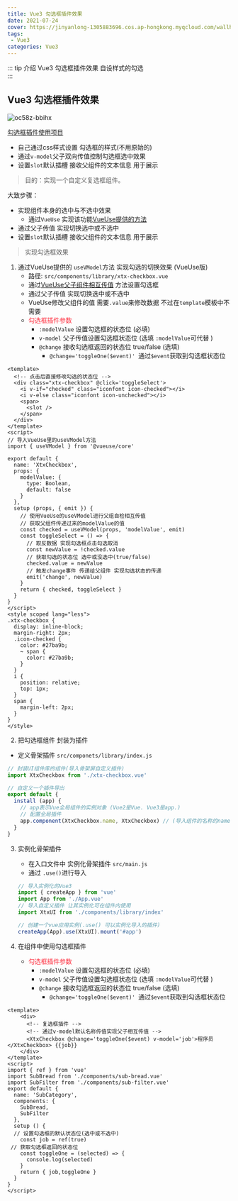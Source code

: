 ```yaml
---
title: Vue3 勾选框插件效果
date: 2021-07-24
cover: https://jinyanlong-1305883696.cos.ap-hongkong.myqcloud.com/wallhaven-y8e1gl.jpg
tags:
 - Vue3
categories: Vue3
---
```


::: tip 介绍
Vue3 勾选框插件效果 自设样式的勾选<br>
:::

<!-- more -->

## Vue3 勾选框插件效果

![oc58z-bbihx](https://jinyanlong-1305883696.cos.ap-hongkong.myqcloud.com/005INI3Xly8gsul601iajg303c01cjri.gif)

[勾选框插件使用项目](https://gitee.com/liu_kaili/Vue_little_rabbit_fresh)

* 自己通过css样式设置 勾选框的样式(不用原始的)
* 通过`v-model`父子双向传值控制勾选框选中效果
* 设置`slot`默认插槽 接收父组件的文本信息 用于展示

> 目的：实现一个自定义复选框组件。

大致步骤：

- 实现组件本身的选中与不选中效果
  - 通过`VueUse` 实现该功能[VueUse提供的方法](https://liukaili.vercel.app/blogs/docs/Vue3/9_VueUse.html#vueuse%E4%BB%8B%E7%BB%8D)
- 通过父子传值 实现切换选中或不选中
- 设置`slot`默认插槽 接收父组件的文本信息 用于展示

> 实现勾选框效果

1. 通过VueUse提供的 `useVModel`方法 实现勾选的切换效果 (VueUse版)
   * 路径:  `src/components/library/xtx-checkbox.vue`
   * 通过[VueUse父子组件相互传值](https://vueuse.org/core/usevmodel/#usevmodel) 方法设置勾选框
   * 通过父子传值 实现切换选中或不选中
   * VueUse修改父组件的值 需要`.value`来修改数据 不过在`template`模板中不需要
   * <font color =#ff3040>勾选框插件参数</font>
     * `:modelValue` 设置勾选框的状态位 (必填)
     * `v-model` 父子传值设置勾选框状态位 (选填 `:modelValue`可代替 )
     * `@change` 接收勾选框返回的状态位 true/false (选填)
       * `@change='toggleOne($event)' `通过`$event`获取到勾选框状态位 

```vue
<template>
  <!-- 点击后直接修改勾选的状态位 -->
  <div class="xtx-checkbox" @click='toggleSelect'>
    <i v-if="checked" class="iconfont icon-checked"></i>
    <i v-else class="iconfont icon-unchecked"></i>
    <span>
      <slot />
    </span>
  </div>
</template>
<script>
// 导入VueUse里的useVModel方法
import { useVModel } from '@vueuse/core'

export default {
  name: 'XtxCheckbox',
  props: {
    modelValue: {
      type: Boolean,
      default: false
    }
  },
  setup (props, { emit }) {
    // 使用VueUse的useVModel进行父组自检相互传值
    // 获取父组件传递过来的modelValue的值
    const checked = useVModel(props, 'modelValue', emit)
    const toggleSelect = () => {
      // 取反数据 实现勾选框点击勾选取消
      const newValue = !checked.value
      // 获取勾选的状态位 选中或没选中(true/false)
      checked.value = newValue
      // 触发change事件 传递给父组件 实现勾选状态的传递
      emit('change', newValue)
    }
    return { checked, toggleSelect }
  }
}
</script>
<style scoped lang="less">
.xtx-checkbox {
  display: inline-block;
  margin-right: 2px;
  .icon-checked {
    color: #27ba9b;
    ~ span {
      color: #27ba9b;
    }
  }
  i {
    position: relative;
    top: 1px;
  }
  span {
    margin-left: 2px;
  }
}
</style>

```

2. 把勾选框组件 封装为插件

* 定义骨架插件 `src/componets/library/index.js`

```js
// 封装UI组件库的组件(导入骨架屏自定义插件)
import XtxCheckbox from './xtx-checkbox.vue'

// 自定义一个插件导出
export default {
  install (app) {
    // app表示Vue全局组件的实例对象 (Vue2是Vue. Vue3是app.)
    // 配置全局插件
    app.component(XtxCheckbox.name, XtxCheckbox) // (导入组件的名称的name名.name,导入组件的名称)
  }
}
```

3. 实例化骨架插件

   * 在入口文件中 实例化骨架插件 `src/main.js`
   * 通过 `.use()`进行导入

   ```js
   // 导入实例化的Vue3
   import { createApp } from 'vue'
   import App from './App.vue'
   // 导入自定义插件 让其实例化可在组件内使用
   import XtxUI from './components/library/index'
   
   // 创建一个vue应用实例(.use() 可以实例化导入的插件)
   createApp(App).use(XtxUI).mount('#app')
   ```

4. 在组件中使用勾选框插件

   * <font color =#ff3040>勾选框插件参数</font>
     * `:modelValue` 设置勾选框的状态位 (必填)
     * `v-model` 父子传值设置勾选框状态位 (选填 `:modelValue`可代替 )
     * `@change` 接收勾选框返回的状态位 true/false (选填)
       * `@change='toggleOne($event)' `通过`$event`获取到勾选框状态位 

```vue
<template>
	<div>
      <!-- 复选框插件 -->
      <!-- 通过v-model默认名称传值实现父子相互传值 -->
      <XtxCheckbox @change='toggleOne($event) v-model='job'>程序员</XtxCheckbox> {{job}}
    </div>
</template>
<script>
import { ref } from 'vue'
import SubBread from './components/sub-bread.vue'
import SubFilter from './components/sub-filter.vue'
export default {
  name: 'SubCategory',
  components: {
    SubBread,
    SubFilter
  },
  setup () {
  // 设置勾选框的默认状态位(选中或不选中)
    const job = ref(true)
 // 获取勾选框返回的状态位
    const toggleOne = (selected) => {
      console.log(selected)
    }
    return { job,toggleOne }
  }
}
</script>

```



